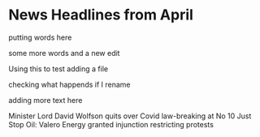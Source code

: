 # News Headlines from April
putting words here


some more words and a new edit

Using this to test adding a file 

checking what happends if I rename

adding more text here

Minister Lord David Wolfson quits over Covid law-breaking at No 10
Just Stop Oil: Valero Energy granted injunction restricting protests
